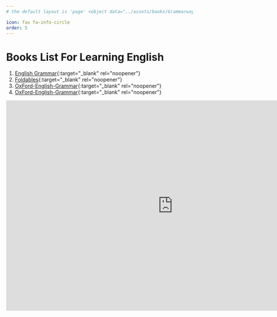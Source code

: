 ```yaml
---
# the default layout is 'page' <object data="../assets/books/Grammarway-1.pdf" width="1000" height="1000" type='application/pdf'></object> <iframe src="../assets/books/Grammarway-1.pdf" width="100%" height="600px" style="border: none;"></iframe>

icon: fas fa-info-circle
order: 5
---
```


# Books List For Learning English
1. [English Grammar](/assets/books/Grammarway-1.pdf){:target="_blank" rel="noopener"}
2. [Foldables](/assets/books/new-book/Foldables/index.html){:target="_blank" rel="noopener"}
3. [OxFord-English-Grammar](/assets/books/new-book/Oxford-English-Grammar/index.html){:target="_blank" rel="noopener"}
4. [OxFord-English-Grammar](https://docs.google.com/presentation/d/12JMm7dvuOaTzP561IdGnr0k_R94Cfxxar1Ud4_SmDQY/edit?usp=sharing){:target="_blank" rel="noopener"}

<iframe src="https://docs.google.com/presentation/d/1VL3kqho53lvDiThDIQfcoYM3xENIa7S-LeGQJF3i8A4/embed?start=true&loop=true&delayms=3000" 
        frameborder="0" 
        width="900" 
        height="569" 
        allowfullscreen="true" 
        mozallowfullscreen="true" 
        webkitallowfullscreen="true">
</iframe>
